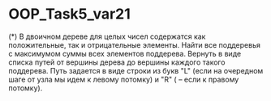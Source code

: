 # OOP_Task5_var21

(*) В двоичном дереве для целых чисел содержатся как положительные, так и отрицательные элементы. Найти все поддеревья с максимумом суммы всех элементов поддерева. Вернуть в виде списка путей от вершины дерева до вершины каждого такого поддерева. Путь задается в виде строки из букв "L" (если на очередном шаге от узла мы идем к левому потомку) и "R" ( – если к правому потомку).
